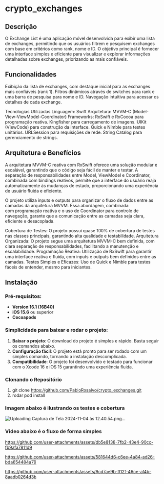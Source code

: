 # crypto_exchanges

## Descrição

O Exchange List é uma aplicação móvel desenvolvida para exibir uma lista de exchanges, permitindo que os usuários filtrem e pesquisem exchanges com base em critérios como rank, nome e ID. O objetivo principal é fornecer uma interface simples e eficiente para visualizar e explorar informações detalhadas sobre exchanges, priorizando as mais confiáveis.

## Funcionalidades
Exibição da lista de exchanges, com destaque inicial para as exchanges mais confiáveis (rank 1).
Filtros dinâmicos através de switches para rank e uma barra de pesquisa para nome e ID.
Navegação intuitiva para acessar os detalhes de cada exchange.

Tecnologias Utilizadas
Linguagem: Swift
Arquitetura: MVVM-C (Model-View-ViewModel-Coordinator)
Frameworks:
RxSwift e RxCocoa para programação reativa.
Kingfisher para carregamento de imagens.
UIKit (ViewCode) para construção da interface.
Quick e Nimble para testes unitários.
URLSession para requisições de rede.
String Catalog para gerenciamento de strings.

## Arquitetura e Benefícios

A arquitetura MVVM-C reativa com RxSwift oferece uma solução modular e escalável, garantindo que o código seja fácil de manter e testar. A separação de responsabilidades entre Model, ViewModel e Coordinator, combinada com bindings reativos, permite que a interface do usuário reaja automaticamente às mudanças de estado, proporcionando uma experiência de usuário fluida e eficiente.

O projeto utiliza inputs e outputs para organizar o fluxo de dados entre as camadas da arquitetura MVVM. Essa abordagem, combinada com programação reativa e o uso de Coordinator para controle de navegação, garante que a comunicação entre as camadas seja clara, eficiente e desacoplada.	

Cobertura de Testes: O projeto possui quase 100% de cobertura de testes nas classes principais, garantindo alta qualidade e testabilidade.
Arquitetura Organizada: O projeto segue uma arquitetura MVVM-C bem definida, com clara separação de responsabilidades, facilitando a manutenção e escalabilidade.
Programação Reativa: Utilização de RxSwift para garantir uma interface reativa e fluida, com inputs e outputs bem definidos entre as camadas.
Testes Simples e Eficazes: Uso de Quick e Nimble para testes fáceis de entender, mesmo para iniciantes.

## Instalação
### Pré-requisitos:
- **Version 16.1 (16B40)** 
- **iOS 15.6** ou superior
- **Cocoapods** 

### Simplicidade para baixar e rodar o projeto:
1. **Baixar o projeto**: O download do projeto é simples e rápido. Basta seguir os comandos abaixo.
2. **Configuração fácil**: O projeto está pronto para ser rodado com um simples comando, tornando a instalação descomplicada.
3. **Compatibilidade**: O projeto foi desenvolvido e testado para funcionar com o Xcode 16 e iOS 15 garantindo uma experiência fluida.

### Clonando o Repositório
1. git clone https://github.com/PabloRosalvo/crypto_exchanges.git
2. rodar pod install


### Imagem abaixo é ilustrando os testes e cobertura 

![Uploading Captura de Tela 2024-11-04 às 12.40.54.png…]()


### Video abaixo é o fluxo de forma simples


https://github.com/user-attachments/assets/db5e8138-7fb2-43e4-90cc-fb9afa7811d9



https://github.com/user-attachments/assets/581644d6-c6ee-4a84-ad26-bda654484a79



https://github.com/user-attachments/assets/9cd7ae9b-312f-46ce-af4b-8aadb0264d3b

